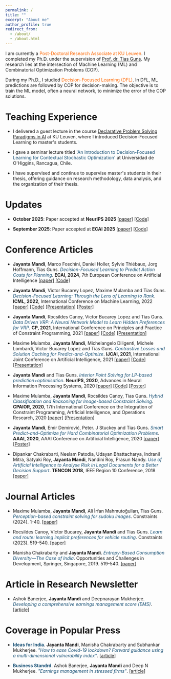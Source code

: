 ```yaml
---
permalink: /
title: ""
excerpt: "About me"
author_profile: true
redirect_from: 
  - /about/
  - /about.html
---
```


I am currently a <font color="#FF6600">Post-Doctoral Research Associate at KU Leuven</font>.
I completed my Ph.D. under the supervision of [Prof. dr. Tias Guns](https://people.cs.kuleuven.be/~tias.guns/). My research lies at the intersection of Machine Learning (ML) and Combinatorial Optimization Problems (COP).

During my Ph.D., I studied <font color="#FF6600">Decision-Focused Learning (DFL)</font>. In DFL, ML predictions are followed by COP for decision-making. The objective is to train the ML model, often a neural network, to minimize the error of the COP solutions.
# Teaching Experience
* I delivered a guest lecture in the course [Declarative Problem Solving Paradigms in AI](https://onderwijsaanbod.kuleuven.be/syllabi/e/H02A3AE.htm#activetab=doelstellingen_idp1521920) at KU Leuven, where I introduced Decision-Focused Learning to master's students.

* I gave a seminar lecture titled <font color="#1A5276">'An Introduction to Decision-Focused Learning for Contextual Stochastic Optimization'</font> at Universidad de O'Higgins, Rancagua, Chile.

* I have supervised and continue to supervise master's students in their thesis, offering guidance on research methodology, data analysis, and the organization of their thesis.

# Updates
* **October 2025**: Paper accepted at **NeurIPS 2025** [[paper]](https://www.arxiv.org/pdf/2510.04951) [[Code]](https://github.com/JayMan91/OdeceDFLforConstraintsNeurips25) 

* **September 2025**: Paper accepted at **ECAI 2025** [[paper]](https://doi.org/10.3233/FAIA251273) [[Code]](https://github.com/JayMan91/DYS-NET-SCE) 


# Conference Articles
* **Jayanta Mandi**, Marco Foschini, Daniel Holler, Sylvie Thiébaux, Jorg Hoffmann, Tias Guns.  *<font color="#1A5276">Decision-Focused Learning to Predict Action Costs for Planning</font>*. **ECAI, 2024**, 7th European Conference on Artificial Intelligence [[paper]](https://ebooks.iospress.nl/doi/10.3233/FAIA240975) [[Code]](https://github.com/ML-KULeuven/DFLPredict-Action-Costs-for-Planning) 

*   **Jayanta Mandi**, Victor Bucarey Lopez, Maxime Mulamba and Tias Guns. *<font color="#1A5276">Decision-Focused Learning: Through the Lens of Learning to Rank</font>*. **ICML, 2022**, International Conference on Machine Learning, 2022 [[paper]](https://proceedings.mlr.press/v162/mandi22a.html) [[Code]](https://github.com/JayMan91/ltr-predopt)  [[Presentation]](https://icml.cc/virtual/2022/spotlight/18376) [[Poster]](files/ICMLposter.pdf)

*   **Jayanta Mandi**, Rocsildes Canoy, Victor Bucarey Lopez and Tias Guns.
    *<font color="#1A5276">Data Driven VRP: A Neural Network Model to Learn Hidden Preferences for VRP</font>*. **CP, 2021**, International Conference on Principles and Practice of Constraint Programming, 2021 [[paper]](https://drops.dagstuhl.de/opus/volltexte/2021/15333/) [[Code]](https://github.com/JayMan91/CP2021-Data-Driven-VRP)  [[Presentation]](https://www.youtube.com/watch?v=Mbc8asuz2sg)

*   Maxime Mulamba, **Jayanta Mandi**, Michelangelo Diligenti, Michele Lombardi, Victor Bucarey Lopez  and Tias Guns.
    *<font color="#1A5276">Contrastive Losses and Solution Caching for Predict-and-Optimize</font>*. **IJCAI, 2021**, International Joint Conference on Artificial Intelligence, 2021 [[paper]](https://www.ijcai.org/proceedings/2021/390) [[Code]](https://github.com/CryoCardiogram/ijcai-cache-loss-pno) [[Presentation]](https://ijcai-21.org/videos-slides/?video=5079)

*   **Jayanta Mandi** and Tias Guns.
    *<font color="#1A5276">Interior Point Solving for LP-based prediction+optimisation</font>*. **NeurIPS, 2020**, Advances in Neural Information Processing Systems, 2020 [[paper]](https://proceedings.neurips.cc/paper/2020/hash/51311013e51adebc3c34d2cc591fefee-Abstract.html) [[Code]](https://github.com/JayMan91/NeurIPSIntopt) [[Poster]](files/NIPS20_7109.pdf) 
    
    
*   Maxime Mulamba, **Jayanta Mandi**, Rocsildes Canoy, Tias Guns. 
    *<font color="#1A5276">Hybrid Classification and Reasoning for Image-based Constraint Solving</font>*. **CPAIOR, 2020**, 17th International Conference on the Integration of Constraint Programming, Artificial Intelligence, and Operations Research, 2020 [[paper]](https://link.springer.com/chapter/10.1007/978-3-030-58942-4_24) [[Presentation]](https://youtu.be/byyOQreSGXg?t=30)

*   **Jayanta Mandi**, Emir Demirović, Peter. J Stuckey and Tias Guns.
    *<font color="#1A5276">Smart Predict-and-Optimize for Hard Combinatorial Optimization Problems</font>*. **AAAI, 2020**, AAAI Conference on Artificial Intelligence, 2020 [[paper]](https://aaai.org/ojs/index.php/AAAI/article/view/5521) [[Poster]](files/AAAI20_Poster.pdf) 

*   Dipankar Chakrabarti, Neelam Patodia, Udayan Bhattacharya, Indranil Mitra, Satyaki Roy, 
    **Jayanta   Mandi**,  Nandini Roy, Prasun Nandy. *<font color="#1A5276">Use of Artificial Intelligence to Analyse Risk in Legal 
    Documents for a Better Decision Support</font>*. **TENCON 2018**, IEEE Region 10 Conference, 2018 [[paper]](https://ieeexplore.ieee.org/document/8650382)   

# Journal Articles
* Maxime Mulamba, **Jayanta Mandi**, Ali İrfan Mahmutoğulları, Tias Guns. *<font color="#1A5276">Perception-based constraint solving for sudoku images</font>*. Constraints (2024). 1-40. [[paper]](https://link.springer.com/article/10.1007/s10601-024-09372-9)   

* Rocsildes Canoy, Víctor Bucarey, **Jayanta Mandi** and Tias Guns. *<font color="#1A5276">Learn and route: learning implicit preferences for vehicle routing</font>*. Constraints (2023). 519-540. [[paper]](https://doi.org/10.1007/s10601-023-09363-2)   

*   Manisha Chakrabarty and **Jayanta  Mandi**.
    *<font color="#1A5276">Entropy-Based Consumption Diversity—The Case of India</font>*. Opportunities and Challenges in Development, Springer, Singapore, 2019. 519-540. [[paper]](https://www.springerprofessional.de/en/entropy-based-consumption-diversity-the-case-of-india/17220174)   

# Article in Research Newsletter
*   Ashok Banerjee, **Jayanta Mandi** and Deepnarayan Mukherjee.
     *<font color="#1A5276">Developing a comprehensive earnings management score (EMS)</font>*. [[article]](https://www.iimcal.ac.in/sites/all/files/pdfs/artha_may_17.pdf#page=6) 

# Coverage in Popular Press
* **<font color="#1A5276">Ideas for India</font>**. **Jayanta   Mandi**, Manisha Chakrabarty and 
    Subhankar Mukherjee. *<font color="#1A5276">"How to ease Covid-19 lockdown? Forward guidance using a multi-dimensional vulnerability index"</font>*. [[article]](https://www.ideasforindia.in/topics/macroeconomics/how-to-ease-covid-19-lockdown-forward-guidance-using-a-multidimensional-vulnerability-index.html)

* **<font color="#1A5276">Business Standrd</font>**. Ashok Banerjee, **Jayanta  Mandi** and Deep N 
    Mukherjee. *<font color="#1A5276">"Earnings management in stressed firms"</font>*. [[article]](https://www.business-standard.com/article/companies/earnings-management-in-stressed-firms-117073101722_1.html)